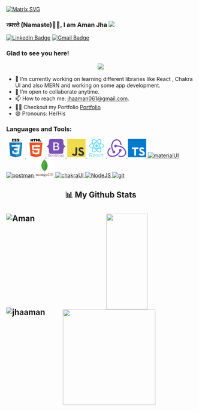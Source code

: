 [![Matrix SVG](https://raw.githubusercontent.com/rodrigograca31/rodrigograca31/master/matrix.svg)](https://www.youtube.com/watch?v=SDkAGkd4NLc) 

 

<!-- <h3> नमस्ते (Namaste)🙏🏻, I am Aman Jha 👋</h3> -->
### नमस्ते (Namaste)🙏🏻, I am Aman Jha <img src="https://media.giphy.com/media/hvRJCLFzcasrR4ia7z/giphy.gif" width="100">
[![Linkedin Badge](https://img.shields.io/badge/-AmanJha-blue?style=flat-square&logo=Linkedin&logoColor=white&link=https://www.linkedin.com/in/aman-jha-729b521a9/)](https://www.linkedin.com/in/aman-jha-729b521a9/)
[![Gmail Badge](https://img.shields.io/badge/-jhaaman061@gmail.com-c14438?style=flat-square&logo=Gmail&logoColor=white&link=mailto:jhaaman061@gmail.com)](mailto:jhaaman061@gmail.com) 

### Glad to see you here! &nbsp;

<p align="center">
<img src="https://readme-typing-svg.herokuapp.com?size=28&color=DC143C&width=650&height=80&lines=React.js+%26+MERN+Developer+;Passionate+to+develop+scalable+products+;Always+learning+new+things;&center=true&width=640&height=45&vCenter=true&size=28" />
</p>

- 🔭 I’m currently working on learning different libraries like React , Chakra UI and also MERN and working on some app development.
- 👯 I’m open to collaborate anytime.
- 📫 How to reach me: jhaaman061@gmail.com.
- 👨‍💻 Checkout my Portfolio <a href="https://jhaaman1.github.io./">Portfolio</a>
- 😄 Pronouns: He/His

<h3 align="left">Languages and Tools:</h3>
<p align="left"> <a href="https://www.w3schools.com/css/" target="_blank" rel="noreferrer"> <img src="https://raw.githubusercontent.com/devicons/devicon/master/icons/css3/css3-original-wordmark.svg" alt="css3" width="50" height="50"/> </a> <a href="https://www.w3.org/html/" target="_blank" rel="noreferrer"> <img src="https://raw.githubusercontent.com/devicons/devicon/master/icons/html5/html5-original-wordmark.svg" alt="html5" width="50" height="50"/> </a> <a href="https://getbootstrap.com/" target="_blank" rel="noreferrer"> <img src="https://raw.githubusercontent.com/devicons/devicon/master/icons/bootstrap/bootstrap-plain-wordmark.svg" alt="bootstrap" width="50" height="50"/> </a> <a href="https://developer.mozilla.org/en-US/docs/Web/JavaScript" target="_blank" rel="noreferrer"> <img src="https://raw.githubusercontent.com/devicons/devicon/master/icons/javascript/javascript-original.svg" alt="javascript" width="50" height="50"/> </a> <a href="https://reactjs.org/" target="_blank" rel="noreferrer"> <img src="https://raw.githubusercontent.com/devicons/devicon/master/icons/react/react-original-wordmark.svg" alt="react" width="50" height="50"/> </a> <a href="https://redux.js.org/" target="_blank" rel="noreferrer"> <img src="https://raw.githubusercontent.com/devicons/devicon/master/icons/redux/redux-original.svg" alt="Redux" width="50" height="50"/> </a> <a href="https://www.typescriptlang.org/" target="_blank" rel="noreferrer"> <img src="https://raw.githubusercontent.com/devicons/devicon/master/icons/typescript/typescript-original.svg" alt="typescript" width="50" height="50"/> </a> 
  <a href="https://www.typescriptlang.org/" target="_blank" rel="noreferrer"> <img src="https://camo.githubusercontent.com/193457c86689b5267448f39be56b2c88edbec018d836a8881145a08014026f11/68747470733a2f2f7777772e7376677265706f2e636f6d2f73686f772f3335343034382f6d6174657269616c2d75692e737667" alt="materialUI" width="50" height="50"/> </a><a href="https://www.postman.com/" target="_blank" rel="noreferrer"> <img src="https://camo.githubusercontent.com/93b32389bf746009ca2370de7fe06c3b5146f4c99d99df65994f9ced0ba41685/68747470733a2f2f7777772e766563746f726c6f676f2e7a6f6e652f6c6f676f732f676574706f73746d616e2f676574706f73746d616e2d69636f6e2e737667" alt="postman" width="50" height="50"/> </a> <a href="https://www.mongodb.com/" target="_blank" rel="noreferrer"> <img src="https://raw.githubusercontent.com/devicons/devicon/master/icons/mongodb/mongodb-original-wordmark.svg" alt="mongo DB" width="50" height="50"/> </a> <a href="https://chakra-ui.com/" target="_blank" rel="noreferrer"> <img src="https://encrypted-tbn0.gstatic.com/images?q=tbn:ANd9GcQ-Ne5IemUxe6XuoZSaeWYPaO1vkQBdXTZExw&usqp=CAU" alt="chakraUI" width="50" height="50"/> </a> <a href="https://nodejs.org/en/" target="_blank" rel="noreferrer"> <img src="https://nodejs.org/static/images/logo.svg" alt="NodeJS" width="50" height="50"/> </a><a href="https://www.typescriptlang.org/" target="_blank" rel="noreferrer"> <img src="https://camo.githubusercontent.com/fbfcb9e3dc648adc93bef37c718db16c52f617ad055a26de6dc3c21865c3321d/68747470733a2f2f7777772e766563746f726c6f676f2e7a6f6e652f6c6f676f732f6769742d73636d2f6769742d73636d2d69636f6e2e737667" alt="git" width="50" height="50"/> </a> </p>
  
  
  <h2 align="center">📊 My Github Stats<h2>
<div>
  <img align="left" src="https://github-readme-streak-stats.herokuapp.com/?user=jhaaman1&theme=radical" alt="Aman" height="250px" width="47%" />
  <img align="right" src="https://github-readme-stats.vercel.app/api?username=jhaaman1&show_icons=true&theme=radical" height="255px" width="47%"/>
<div>
  </br>
  
<div>
  <img align="left" src="https://github-readme-stats.vercel.app/api/top-langs/?username=jhaaman1&theme=radical&langs_count=8" alt="jhaaman" height="260px" width="25%" />
  <img align="right" src="https://activity-graph.herokuapp.com/graph?username=jhaaman1&theme=gruvbox&hide_border=true&area=true" height="255px" width="70%"/>
<div>

<!-- <p>&nbsp;<img align="center" src="https://github-readme-stats.vercel.app/api?username=jhaaman1&theme=radical&langs_count=8" alt="jhaaman1" /></p> -->

<!---
jhaaman1/jhaaman1 is a ✨ special ✨ repository because its `README.md` (this file) appears on your GitHub profile.
You can click the Preview link to take a look at your changes.
--->
